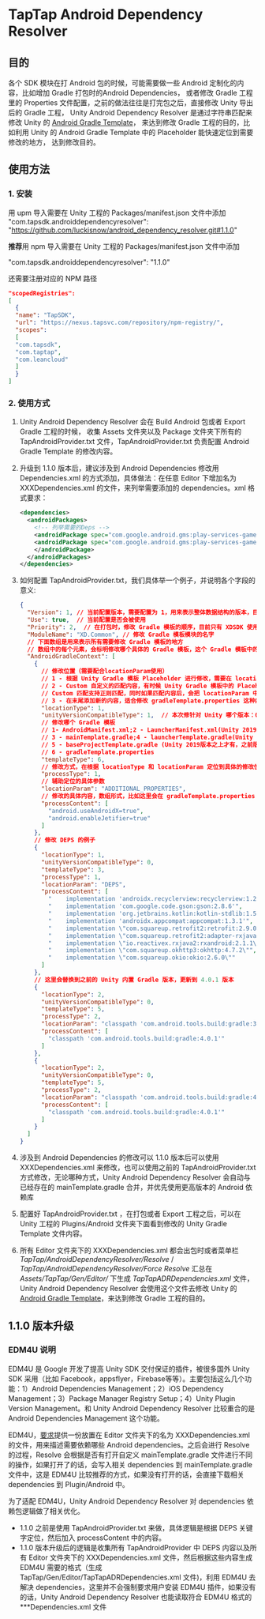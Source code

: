 # TapTap Android Dependency Resolver

## 目的

各个 SDK 模块在打 Android  包的时候，可能需要做一些 Android 定制化的内容，比如增加 Gradle 打包时的Android Dependencies，
或者修改 Gradle 工程里的 Properties 文件配置，之前的做法往往是打完包之后，直接修改 Unity 导出后的 Gradle 工程，
Unity Android Dependency Resolver 是通过字符串匹配来修改 Unity 的 [Android Gradle Template](https://docs.unity3d.com/Manual/gradle-templates.html)，
来达到修改 Gradle 工程的目的，比如利用 Unity 的 Android Gradle Template 中的 Placeholder 能快速定位到需要修改的地方，
达到修改目的。

## 使用方法

### 1. 安装

用 upm 导入需要在 Unity 工程的 Packages/manifest.json 文件中添加
"com.tapsdk.androiddependencyresolver": "https://github.com/luckisnow/android_dependency_resolver.git#1.1.0"

**推荐**用 npm 导入需要在 Unity 工程的 Packages/manifest.json 文件中添加

"com.tapsdk.androiddependencyresolver": "1.1.0"

还需要注册对应的 NPM 路径

```json
"scopedRegistries":
[  
  {    
  "name": "TapSDK",    
  "url": "https://nexus.tapsvc.com/repository/npm-registry/",    
  "scopes":
  [      
  "com.tapsdk",      
  "com.taptap",      
  "com.leancloud"    
  ]  
  }
]
```

### 2. 使用方式

 1. Unity Android Dependency Resolver 会在 Build Android 包或者 Export Gradle 工程的时候， 收集 Assets 文件夹以及 Package 文件夹下所有的 TapAndroidProvider.txt 文件，TapAndroidProvider.txt 负责配置 Android Gradle Template 的修改内容。

 2. 升级到 1.1.0 版本后，建议涉及到 Android Dependencies 修改用 Dependencies.xml 的方式添加，具体做法：在任意 Editor 下增加名为 XXXDependencies.xml 的文件，来列举需要添加的 dependencies。xml 格式要求：
    ```xml
    <dependencies>
      <androidPackages>
        <!-- 列举需要的Deps -->
        <androidPackage spec="com.google.android.gms:play-services-games1:9.8.0">
        <androidPackage spec="com.google.android.gms:play-services-games2:9.8.0">
        </androidPackage>
      </androidPackages>
    </dependencies>
    ```
    
 3. 如何配置 TapAndroidProvider.txt，我们具体举一个例子，并说明各个字段的意义:
   
      ```json
      {
        "Version": 1, // 当前配置版本，需要配置为 1，用来表示整体数据结构的版本，目前 Unity Android Dependency Resolver 仅能解析版本为 1 的数据
        "Use": true,  // 当前配置是否会被使用
        "Priority": 2,  // 在打包时，修改 Gradle 模板的顺序，目前只有 XDSDK 使用了 10 以内的数字
        "ModuleName": "XD.Common", // 修改 Gradle 模板模块的名字
        // 下面数组是用来表示所有需要修改 Gradle 模板的地方
        // 数组中的每个元素，会标明修改哪个具体的 Gradle 模板，这个 Gradle 模板中的具体位置，以及修改内容
        "AndroidGradleContext": [
          {
            // 修改位置（需要配合locationParam使用）
            // 1 - 根据 Unity Gradle 模板 Placeholder 进行修改，需要在 locationParam 字段中写清 Placeholder
            // 2 - Custom 自定义的匹配内容，有时候 Unity Gradle 模板中的 Placeholder 无法定位我们需要的修改内容，可以用 Custom 匹配模式
            // Custom 匹配支持正则匹配，同时如果匹配内容后，会把 locationParam 中的内容修改到定位的地方
            // 3 - 在末尾添加新的内容，适合修改 gradleTemplate.properties 这种内容，可以直接在模块插入新的属性
            "locationType": 1,
            "unityVersionCompatibleType": 1,  // 本次修针对 Unity 哪个版本：0 - 任意版本；1 - Unity 2019 以上；2 - Unity 2019 以下
            // 修改哪个 Gradle 模板
            // 1- AndroidManifest.xml;2 - LauncherManifest.xml(Unity 2019版本之上才有，之前版本等于 AndroidManifest.xml);
            // 3 - mainTemplate.gradle;4 - launcherTemplate.gradle(Unity 2019版本之上才有，之前版本等于 mainTemplate.gradle)
            // 5 - baseProjectTemplate.gradle (Unity 2019版本之上才有，之前版本等于 mainTemplate.gradle)
            // 6 - gradleTemplate.properties
            "templateType": 6,
            // 修改方式，在根据 locationType 和 locationParam 定位到具体的修改位置后，需要如何修改：1 - 在定位的位置后面插入locationParam的内容；2 - 把locationParam的内容替换进来
            "processType": 1,
            // 辅助定位的具体参数
            "locationParam": "ADDITIONAL_PROPERTIES",
            // 修改的具体内容，数组形式，比如这里会在 gradleTemplate.properties 的 ADDITIONAL_PROPERTIES 关键字后面添加这些内容，来达到修改 Android 工程属性的目的
            "processContent": [
              "android.useAndroidX=true",
              "android.enableJetifier=true"
            ]
          },
          // 修改 DEPS 的例子
          {
            "locationType": 1,
            "unityVersionCompatibleType": 0,
            "templateType": 3,
            "processType": 1,
            "locationParam": "DEPS",
            "processContent": [
              "    implementation 'androidx.recyclerview:recyclerview:1.2.1'",
              "    implementation 'com.google.code.gson:gson:2.8.6'",
              "    implementation 'org.jetbrains.kotlin:kotlin-stdlib:1.5.10'",
              "    implementation 'androidx.appcompat:appcompat:1.3.1'",
              "    implementation \"com.squareup.retrofit2:retrofit:2.9.0\"",
              "    implementation \"com.squareup.retrofit2:adapter-rxjava2:2.9.0\"",
              "    implementation \"io.reactivex.rxjava2:rxandroid:2.1.1\"",
              "    implementation \"com.squareup.okhttp3:okhttp:4.7.2\"",
              "    implementation \"com.squareup.okio:okio:2.6.0\""
            ]
          },
          // 这里会替换到之前的 Unity 内置 Gradle 版本，更新到 4.0.1 版本
          {
            "locationType": 2,
            "unityVersionCompatibleType": 0,
            "templateType": 5,
            "processType": 2,
            "locationParam": "classpath 'com.android.tools.build:gradle:3.\\d{1}.\\d{1}'",
            "processContent": [
              "classpath 'com.android.tools.build:gradle:4.0.1'"
            ]
          },
          {
            "locationType": 2,
            "unityVersionCompatibleType": 0,
            "templateType": 5,
            "processType": 2,
            "locationParam": "classpath 'com.android.tools.build:gradle:4.0.0'",
            "processContent": [
              "classpath 'com.android.tools.build:gradle:4.0.1'"
            ]
          }
        ]
      }
      ```
 4. 涉及到 Android Dependencies 的修改可以 1.1.0 版本后可以使用 XXXDependencies.xml 来修改，也可以使用之前的 TapAndroidProvider.txt 方式修改，无论哪种方式，Unity Android Dependency Resolver 会自动与已经存在的 mainTemplate.gradle 合并，并优先使用更高版本的 Android 依赖库
 5. 配置好 TapAndroidProvider.txt ，在打包或者 Export 工程之后，可以在 Unity 工程的 Plugins/Android 文件夹下面看到修改的 Unity Gradle Template 文件内容。
 6. 所有 Editor 文件夹下的 XXXDependencies.xml 都会出包时或者菜单栏 _TapTap/AndroidDependencyResolver/Resolve_ / *TapTap/AndroidDependencyResolver/Force Resolve* 汇总在 *Assets/TapTap/Gen/Editor/* 下生成 _TapTapADRDependencies.xml_ 文件，Unity Android Dependency Resolver 会使用这个文件去修改 Unity 的 [Android Gradle Template](https://docs.unity3d.com/Manual/gradle-templates.html)，来达到修改 Gradle 工程的目的。

## 1.1.0 版本升级

### EDM4U 说明

EDM4U 是 Google 开发了提高 Unity SDK 交付保证的插件，被很多国外 Unity SDK 采用（比如 Facebook，appsflyer，Firebase等等）。主要包括这么几个功能：1）Android Dependencies Management；2）iOS Dependency Management；3）Package Manager Registry Setup；4）Unity Plugin Version Management。和 Unity Android Dependency Resolver 比较重合的是 Android Dependencies Management 这个功能。

EDM4U，[要求](https://github.com/googlesamples/unity-jar-resolver#android-resolver-usage)提供一份放置在 Editor 文件夹下的名为 XXXDependencies.xml 的文件，用来描述需要依赖哪些 Android dependencies。之后会进行 Resolve 的过程，Resolve 会根据是否有打开自定义 mainTemplate.gradle 文件进行不同的操作，如果打开了的话，会写入相关 dependencies 到 mainTemplate.gradle 文件中，这是 EDM4U 比较推荐的方式，如果没有打开的话，会直接下载相关 dependencies 到 Plugin/Android 中。

为了适配 EDM4U，Unity Android Dependency Resolver 对 dependencies 依赖包逻辑做了相关优化。

* 1.1.0 之前是使用 TapAndroidProvider.txt 来做，具体逻辑是根据 DEPS 关键字定位，然后加入 processContent 中的内容。
* 1.1.0 版本升级后的逻辑是收集所有 TapAndroidProvider 中 DEPS 内容以及所有 Editor 文件夹下的 XXXDependencies.xml 文件，然后根据这些内容生成 EDM4U 需要的格式（生成 TapTap/Gen/Editor/TapTapADRDependencies.xml 文件)，利用 EDM4U 去解决 dependencies，这里并不会强制要求用户安装 EDM4U 插件，如果没有的话，Unity Android Dependency Resolver 也能读取符合 EDM4U 格式的 ***Dependencies.xml 文件


